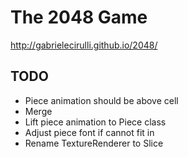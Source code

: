 # The 2048 Game

http://gabrielecirulli.github.io/2048/

## TODO

* Piece animation should be above cell
* Merge
* Lift piece animation to Piece class
* Adjust piece font if cannot fit in
* Rename TextureRenderer to Slice